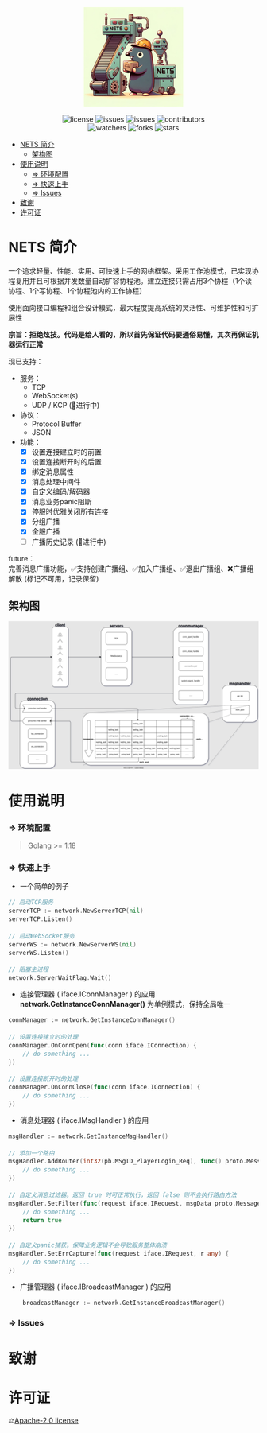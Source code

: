 <p align="center"><img src="./assets/logo2.webp" alt="" width="200"/></p>

<div align="center">
<img src="https://img.shields.io/github/license/451008604/nets.svg" alt="license"/>
<img src="https://img.shields.io/github/issues/451008604/nets.svg" alt="issues"/>
<img src="https://img.shields.io/github/issues-pr/451008604/nets.svg" alt="issues"/>
<img src="https://img.shields.io/github/contributors/451008604/nets.svg" alt="contributors"/>
</div>
<div align="center">
<img src="https://img.shields.io/github/watchers/451008604/nets.svg?label=Watch" alt="watchers"/>
<img src="https://img.shields.io/github/forks/451008604/nets.svg?label=fork" alt="forks"/>
<img src="https://img.shields.io/github/stars/451008604/nets.svg?label=star" alt="stars"/>
</div>

<!-- TOC -->
* [NETS 简介](#nets-简介)
  * [架构图](#架构图)
* [使用说明](#使用说明)
  * [=> 环境配置](#-环境配置)
  * [=> 快速上手](#-快速上手)
  * [=> Issues](#-issues)
* [致谢](#致谢)
* [许可证](#许可证)
<!-- TOC -->

# NETS 简介

一个追求轻量、性能、实用、可快速上手的网络框架。采用工作池模式，已实现协程复用并且可根据并发数量自动扩容协程池。建立连接只需占用3个协程（1个读协程、1个写协程、1个协程池内的工作协程）

使用面向接口编程和组合设计模式，最大程度提高系统的灵活性、可维护性和可扩展性

**宗旨：拒绝炫技。代码是给人看的，所以首先保证代码要通俗易懂，其次再保证机器运行正常**

现已支持：
* 服务：
  - TCP
  - WebSocket(s)
  - UDP / KCP (🚧进行中)
* 协议：
  - Protocol Buffer
  - JSON
* 功能：
  - [x] 设置连接建立时的前置
  - [x] 设置连接断开时的后置
  - [x] 绑定消息属性
  - [x] 消息处理中间件
  - [x] 自定义编码/解码器
  - [x] 消息业务panic阻断
  - [x] 停服时优雅关闭所有连接
  - [x] 分组广播
  - [x] 全服广播
  - [ ] 广播历史记录 (🚧进行中)

future：  
完善消息广播功能，✅支持创建广播组、✅加入广播组、✅退出广播组、❌广播组解散 (标记不可用，记录保留)

## 架构图
![架构图](./assets/DesignDiagram.drawio.svg)

# 使用说明
### => 环境配置
> Golang >= 1.18

### => 快速上手

- 一个简单的例子
```go
// 启动TCP服务
serverTCP := network.NewServerTCP(nil)
serverTCP.Listen()

// 启动WebSocket服务
serverWS := network.NewServerWS(nil)
serverWS.Listen()

// 阻塞主进程
network.ServerWaitFlag.Wait()
```

- 连接管理器 ( iface.IConnManager ) 的应用  
  **network.GetInstanceConnManager()** 为单例模式，保持全局唯一

```go
connManager := network.GetInstanceConnManager()

// 设置连接建立时的处理
connManager.OnConnOpen(func(conn iface.IConnection) {
    // do something ...
})

// 设置连接断开时的处理
connManager.OnConnClose(func(conn iface.IConnection) {
    // do something ...
})
```

- 消息处理器 ( iface.IMsgHandler ) 的应用

```go
msgHandler := network.GetInstanceMsgHandler()

// 添加一个路由
msgHandler.AddRouter(int32(pb.MSgID_PlayerLogin_Req), func() proto.Message { return &pb.PlayerLoginRequest{} }, func(con iface.IConnection, message proto.Message) {
    // do something ...
})

// 自定义消息过滤器。返回 true 时可正常执行，返回 false 则不会执行路由方法
msgHandler.SetFilter(func(request iface.IRequest, msgData proto.Message) bool {
    // do something ...
    return true
})

// 自定义panic捕获。保障业务逻辑不会导致服务整体崩溃
msgHandler.SetErrCapture(func(request iface.IRequest, r any) {
    // do something ...
})
```

- 广播管理器 ( iface.IBroadcastManager ) 的应用

```go
	broadcastManager := network.GetInstanceBroadcastManager()

```

### => Issues

# 致谢

# 许可证

⚖️[Apache-2.0 license](https://github.com/451008604/nets?tab=Apache-2.0-1-ov-file#)
